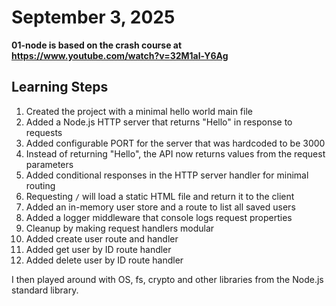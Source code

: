 # September 3, 2025

**01-node is based on the crash course at https://www.youtube.com/watch?v=32M1al-Y6Ag**

## Learning Steps

1. Created the project with a minimal hello world main file
2. Added a Node.js HTTP server that returns "Hello" in response to requests
3. Added configurable PORT for the server that was hardcoded to be 3000
4. Instead of returning "Hello", the API now returns values from the request parameters
5. Added conditional responses in the HTTP server handler for minimal routing
6. Requesting `/` will load a static HTML file and return it to the client
7. Added an in-memory user store and a route to list all saved users
8. Added a logger middleware that console logs request properties
9. Cleanup by making request handlers modular
10. Added create user route and handler
11. Added get user by ID route handler
12. Added delete user by ID route handler

I then played around with OS, fs, crypto and other libraries from the Node.js standard library.